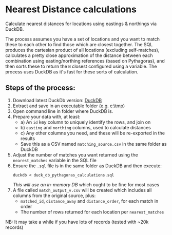 # Nearest Distance calculations
Calculate nearest distances for locations using eastings & northings via DuckDB.

The process assumes you have a set of locations and you want to match these to each other to find those which are closest together. The SQL produces the cartesian product of all locations (excluding self-matches), calculates a pretty close approximation of the distance between each combination using easting/northing references (based on Pythagoras), and then sorts these to return the `N` closest configured using a variable. The process uses DuckDB as it's fast for these sorts of calculation.

## Steps of the process:
1. Download latest DuckDb version: [DuckDB](https://duckdb.org/docs/installation/)
2. Extract and save in an executable folder (e.g. c:\tmp)
3. Open command line in folder where DuckDB is. 
4. Prepare your data with, at least:
    - a) An `id` key column to uniquely identify the rows, and join on
    - b) `easting` and `northing` columns, used to calculate distances
    - c) Any other columns you need, and these will be re-exported in the results
    - Save this as a CSV named `matching_source.csv` in the same folder as DuckDB
5. Adjust the number of matches you want returned using the `nearest_matches` variable in the SQL file
6. Ensure the `.sql` file is in the same folder as DuckDB and then execute:
    ```
    duckdb < duck_db_pythagoras_calculations.sql
    ```
    _This will use an in-memory DB_ which ought to be fine for most cases
7. A file called `match_output_v.csv` will be created which includes all columns from the original source, plus:
    - `matched_id`, `distance_away` and `distance_order`, for each match in order
    - The number of rows returned for each location per `nearest_matches`

NB: It may take a while if you have lots of records (tested with ~20k records)
